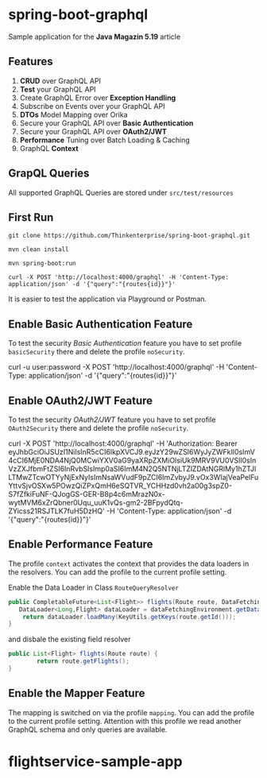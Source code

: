 # spring-boot-graphql
Sample application for the **Java Magazin 5.19** article 


## Features 

1. **CRUD** over GraphQL API 
2. **Test** your GraphQL API
3. Create GraphQL Error over **Exception Handling**
4. Subscribe on Events over your GraphQL API 
5. **DTOs** Model Mapping over Orika  
6. Secure your GraphQL API over **Basic Authentication**     
7. Secure your GraphQL API over **OAuth2/JWT** 
8. **Performance** Tuning over Batch Loading & Caching  
9. GraphQL **Context** 

## GrapQL Queries 
All supported GraphQL Queries are stored under `src/test/resources`

## First Run    

`git clone https://github.com/Thinkenterprise/spring-boot-graphql.git`

`mvn clean install`

`mvn spring-boot:run`

`curl -X POST 'http://localhost:4000/graphql' -H 'Content-Type: application/json' -d '{"query":"{routes{id}}"}'`

It is easier to test the application via Playground or Postman. 


## Enable Basic Authentication Feature 
To test the security *Basic Authentication* feature you have to set profile `basicSecurity` there and delete the profile `noSecurity`. 

curl -u user:password -X POST 'http://localhost:4000/graphql' -H 'Content-Type: application/json' -d '{"query":"{routes{id}}"}'

## Enable OAuth2/JWT Feature 

To test the security *OAuth2/JWT* feature you have to set profile `OAuth2Security` there and delete the profile `noSecurity`. 

curl -X POST 'http://localhost:4000/graphql' -H 'Authorization: Bearer eyJhbGciOiJSUzI1NiIsInR5cCI6IkpXVCJ9.eyJzY29wZSI6WyJyZWFkIl0sImV4cCI6MjE0NDA4NjQ0MCwiYXV0aG9yaXRpZXMiOlsiUk9MRV9VU0VSIl0sInVzZXJfbmFtZSI6InRvbSIsImp0aSI6ImM4N2Q5NTNjLTZlZDAtNGRlMy1hZTJlLTMwZTcwOTYyNjExNyIsImNsaWVudF9pZCI6ImZvbyJ9.vOx3WIajVeaPelFuYttvSjvOSXw5POwzQiZPxQmH6eSQTVR_YCHHzd0vh2a00g3spZ0-S7fZfkiFuNF-QJogGS-GER-B8p4c6mMrazN0x-wytMVM6xZrQbner0Uqu_uuK1vQs-gm2-2BFpydQtq-ZYicss21RSJTLK7fuH5DzHQ' -H 'Content-Type: application/json' -d '{"query":"{routes{id}}"}'


## Enable Performance Feature
The profile `context` activates the context that provides the data loaders in the resolvers. You can add the profile to the current profile setting. 

Enable the Data Loader in Class `RouteQueryResolver`


``` java 
public CompletableFuture<List<Flight>> flights(Route route, DataFetchingEnvironment dataFetchingEnvironment) {  
   DataLoader<Long,Flight> dataLoader = dataFetchingEnvironment.getDataLoader("flight");
    return dataLoader.loadMany(KeyUtils.getKeys(route.getId()));
}
``` 

and disbale the existing field resolver  

``` java
public List<Flight> flights(Route route) {
    	return route.getFlights();
}
```
## Enable the Mapper Feature 
The mapping is switched on via the profile `mapping`. You can add the profile to the current profile setting. Attention with this profile we read another GraphQL schema and only queries are available. 
# flightservice-sample-app
